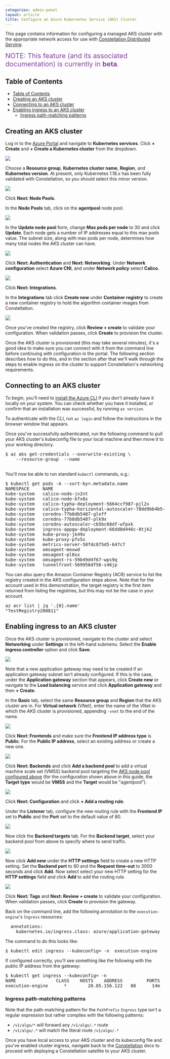 ```yaml
---
categories: admin-panel
layout: article
title: Configure an Azure Kubernetes Service (AKS) Cluster
---
```


This page contains information for configuring a managed AKS cluster with the appropriate network access for use with [Constellation Distributed Serving](https://training.algorithmia.com/exploring-the-admin-panel/849126).

<span style="color: #843fa1; font-size: 16pt;">NOTE: This feature (and its associated documentation) is currently in **beta**.</span>

## Table of Contents

- [Table of Contents](#table-of-contents)
- [Creating an AKS cluster](#creating-an-aks-cluster)
- [Connecting to an AKS cluster](#connecting-to-an-aks-cluster)
- [Enabling ingress to an AKS cluster](#enabling-ingress-to-an-aks-cluster)
  - [Ingress path-matching patterns](#ingress-path-matching-patterns)

## Creating an AKS cluster

Log in to the [Azure Portal](http://portal.azure.com/) and navigate to **Kubernetes services**. Click **+ Create** and **+ Create a Kubernetes cluster** from the dropdown.

**![]({{site.url}}/developers/images/post_images/algo-images-admin/algo-1628690773473.png)**

Choose a **Resource group**, **Kubernetes cluster name**, **Region**, and **Kubernetes version**. At present, only Kubernetes 1.18.x has been fully validated with Constellation, so you should select this minor version.

![]({{site.url}}/developers/images/post_images/algo-images-admin/algo-1628691208465.png)

Click **Next: Node Pools**.

In the **Node Pools** tab, click on the **agentpool** node pool.

![]({{site.url}}/developers/images/post_images/algo-images-admin/algo-1628691742612.png)

In the **Update node pool** form, change **Max pods per node** to 30 and click **Update**. Each node gets a number of IP addresses equal to this max pods value. The subnet size, along with max pods per node, determines how many total nodes the AKS cluster can have.

![]({{site.url}}/developers/images/post_images/algo-images-admin/algo-1628691680959.png)

Click **Next: Authentication** and **Next: Networking**. Under **Network configuration** select **Azure CNI**, and under **Network policy** select **Calico**.

![]({{site.url}}/developers/images/post_images/algo-images-admin/algo-1628692540121.png)

Click **Next: Integrations**.

In the **Integrations** tab click **Create new** under **Container registry** to create a new container registry to hold the algorithm container images from Constellation.

![]({{site.url}}/developers/images/post_images/algo-images-admin/algo-1628693282164.png)

Once you've created the registry, click **Review + create** to validate your configuration. When validation passes, click **Create** to provision the cluster.

Once the AKS cluster is provisioned (this may take several minutes), it's a good idea to make sure you can connect with it from the command line before continuing with configuration in the portal. The following section describes how to do this, and in the section after that we'll walk through the steps to enable ingress on the cluster to support Constellation's networking requirements.

## Connecting to an AKS cluster

To begin, you'll need to [install the Azure CLI](https://docs.microsoft.com/en-us/cli/azure/install-azure-cli) if you don't already have it locally on your system. You can check whether you have it installed, or confirm that an installation was successful, by running `az version`.

To authenticate with the CLI, run `az login` and follow the instructions in the browser window that appears.

Once you've successfully authenticated, run the following command to pull your AKS cluster's kubeconfig file to your local machine and then move it to your working directory.

<div class="syn-code-block">

<pre class="code_snippet">$ az aks get-credentials --overwrite-existing \
    --resource-group <RESOURCE_GROUP_NAME> --name <AKS_CLUSTER_NAME>
 </pre>

</div>

You'll now be able to run standard `kubectl` commands, e.g.:

<div class="syn-code-block">

<pre class="code_snippet">$ kubectl get pods -A --sort-by=.metadata.name
NAMESPACE     NAME                                                  READY   STATUS    RESTARTS   AGE
kube-system   calico-node-jv2nt                                     1/1     Running   0          67m
kube-system   calico-node-kfx8s                                     1/1     Running   0          67m
kube-system   calico-typha-deployment-5664ccf987-pjl2x              1/1     Running   0          67m
kube-system   calico-typha-horizontal-autoscaler-78dd9bb4b5-4ggzp   1/1     Running   0          67m
kube-system   coredns-77b8db5487-glnff                              1/1     Running   0          66m
kube-system   coredns-77b8db5487-plk9x                              1/1     Running   0          67m
kube-system   coredns-autoscaler-cb5bc68df-wfpxk                    1/1     Running   0          67m
kube-system   ingress-appgw-deployment-66dd8d446c-8tjk2             1/1     Running   3          58m
kube-system   kube-proxy-jk49x                                      1/1     Running   0          67m
kube-system   kube-proxy-pfx5x                                      1/1     Running   0          67m
kube-system   metrics-server-58fdc875d5-647c7                       1/1     Running   0          67m
kube-system   omsagent-mnxwd                                        1/1     Running   0          67m
kube-system   omsagent-pl8sx                                        1/1     Running   0          67m
kube-system   omsagent-rs-59b49d4f67-wps9q                          1/1     Running   0          67m
kube-system   tunnelfront-569956df56-s46jp                          1/1     Running   0          67m
</pre>

</div>

You can also query the Amazon Container Registry (ACR) service to list the registry created in the AKS configuration steps above. Note that for the account used in this demonstration, the target registry is the first item returned from listing the registries, but this may not be the case in your account.

<div class="syn-code-block">

<pre class="code_snippet">az acr list | jq '.[0].name'
"TestRegistry200811"
</pre>

</div>

## Enabling ingress to an AKS cluster

Once the AKS cluster is provisioned, navigate to the cluster and select **Networking** under **Settings** in the left-hand submenu. Select the **Enable ingress controller** option and click **Save**.

![]({{site.url}}/developers/images/post_images/algo-images-admin/algo-1628701674663.png)

Note that a new application gateway may need to be created if an application gateway subnet isn't already configured. If this is the case, under the **Application gateway** section that appears, click **Create new** or navigate to the **Load balancing** service and click **Application gateway** and then **+ Create**.

In the **Basic** tab, select the same **Resource group** and **Region** that the AKS cluster are in. For **Virtual network** (VNet), enter the name of the VNet in which the AKS cluster is provisioned, appending `-vnet` to the end of the name.

![]({{site.url}}/developers/images/post_images/algo-images-admin/algo-1628703837974.png)

Click **Next: Frontends** and make sure the **Frontend IP address type** is **Public**. For the **Public IP address**, select an existing address or create a new one.

![]({{site.url}}/developers/images/post_images/algo-images-admin/algo-1628704297942.png)

Click **Next: Backends** and click **Add a backend pool** to add a virtual machine scale set (VMSS) backend pool targeting the [AKS node pool configured above](#node-pools) (for the configuration shown above in this guide, the **Target type** would be **VMSS** and the **Target** would be "agentpool").

![]({{site.url}}/developers/images/post_images/algo-images-admin/algo-1628704536051.png)

Click **Next: Configuration** and click **+ Add a routing rule**.

Under the **Listener** tab, configure the new routing rule with the **Frontend IP** set to **Public** and the **Port** set to the default value of 80.

![]({{site.url}}/developers/images/post_images/algo-images-admin/algo-1628705096999.png)

Now click the **Backend targets** tab. For the **Backend target**, select your backend pool from above to specify where to send traffic.

![]({{site.url}}/developers/images/post_images/algo-images-admin/algo-1628705513447.png)

Now click **Add new** under the **HTTP settings** field to create a new HTTP setting. Set the **Backend port** to 80 and the **Request time-out** to 3000 seconds and click **Add**. Now select select your new HTTP setting for the **HTTP settings** field and click **Add** to add the routing rule.

![]({{site.url}}/developers/images/post_images/algo-images-admin/algo-1628705872778.png)

Click **Next: Tags** and **Next: Review + create** to validate your configuration. When validation passes, click **Create** to provision the gateway.

Back on the command line, add the following annotation to the `execution-engine`'s `Ingress` resources:

<div class="syn-code-block">

<pre class="code_snippet">  annotations:
    kubernetes.io/ingress.class: azure/application-gateway
</pre>

</div>

The command to do this looks like:

<div class="syn-code-block">

<pre class="code_snippet">$ kubectl edit ingress --kubeconfig=<PATH_TO_kubeconfig> -n <NAMESPACE> execution-engine
</pre>

</div>

If configured correctly, you'll see something like the following with the public IP address from the gateway:

<div class="syn-code-block">

<pre class="code_snippet">$ kubectl get ingress --kubeconfig=<PATH_TO_kubeconfig> -n <NAMESPACE>
NAME               CLASS    HOSTS    ADDRESS         PORTS   AGE
execution-engine   <none>   *        20.85.156.122   80      14m
</pre>

</div>

### Ingress path-matching patterns

Note that the path-matching pattern for the `PathPrefix` `Ingress` type isn't a regular expression but rather complies with the following patterns:

*   `/v1/algo/*` will forward any `/v1/algo/.*` route
*   `/v1/algo/.*` will match the literal route `/v1/algo/.*`

Once you have local access to your AKS cluster and its kubeconfig file and you've enabled cluster ingress, navigate back to the [Constellation](https://training.algorithmia.com/exploring-the-admin-panel/849126) docs to proceed with deploying a Constellation satellite to your AKS cluster.